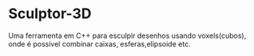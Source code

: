 # Sculptor-3D
Uma ferramenta em C++ para esculpir desenhos usando voxels(cubos), onde é possível combinar caixas, esferas,elipsoide etc.
